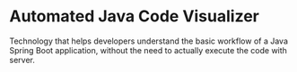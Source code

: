 # Automated Java Code Visualizer

Technology that helps developers understand the basic workflow of a Java Spring Boot application, without the need to actually execute the code with server.
